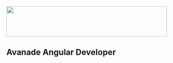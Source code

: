 <img src="https://www.avanade.com/images/footer/Causewave.svgz" width="420" height="80">

## Avanade Angular Developer
